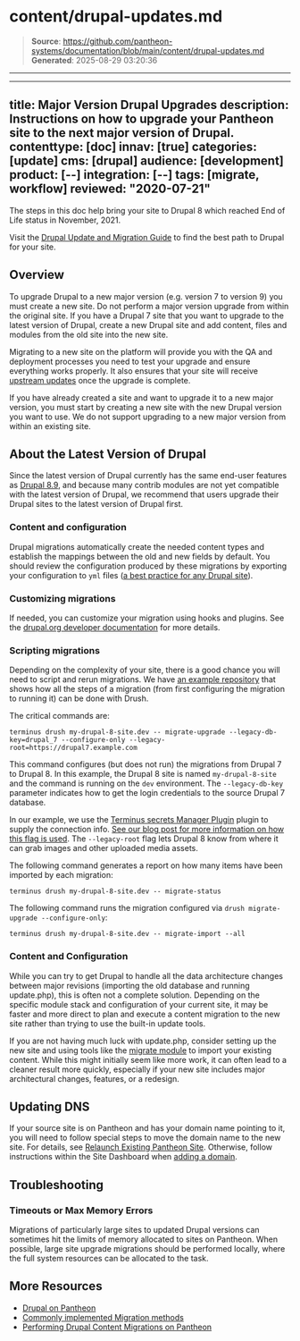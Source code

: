 # content/drupal-updates.md

> **Source**: https://github.com/pantheon-systems/documentation/blob/main/content/drupal-updates.md
> **Generated**: 2025-08-29 03:20:36

---

---
title: Major Version Drupal Upgrades
description: Instructions on how to upgrade your Pantheon site to the next major version of Drupal.
contenttype: [doc]
innav: [true]
categories: [update]
cms: [drupal]
audience: [development]
product: [--]
integration: [--]
tags: [migrate, workflow]
reviewed: "2020-07-21"
---

<Alert title="Deprecated" type="info" icon="drupal">

The steps in this doc help bring your site to Drupal 8 which reached End of Life status in November, 2021.

Visit the [Drupal Update and Migration Guide](/drupal-migration) to find the best path to Drupal for your site.

</Alert>

## Overview

To upgrade Drupal to a new major version (e.g. version 7 to version 9) you must create a new site. Do not perform a major version upgrade from within the original site. If you have a Drupal 7 site that you want to upgrade to the latest version of Drupal, create a new Drupal site and add content, files and modules from the old site into the new site.

Migrating to a new site on the platform will provide you with the QA and deployment processes you need to test your upgrade and ensure everything works properly. It also ensures that your site will receive [upstream updates](/core-updates) once the upgrade is complete.

<Alert title="Warning" type="danger">
If you have already created a site and want to upgrade it to a new major version, you must start by creating a new site with the new Drupal version you want to use. We do not support upgrading to a new major version from within an existing site.
</Alert>

## About the Latest Version of Drupal

Since the latest version of Drupal currently has the same end-user features as [Drupal 8.9](https://www.drupal.org/project/drupal/releases/8.9.0), and because many contrib modules are not yet compatible with the latest version of Drupal, we recommend that users upgrade their Drupal sites to the latest version of Drupal first. 

### Content and configuration

Drupal migrations automatically create the needed content types and establish the mappings between the old and new fields by default. You should review the configuration produced by these migrations by exporting your configuration to `yml` files ([a best practice for any Drupal site](/drupal-configuration-management)).

### Customizing migrations

If needed, you can customize your migration using hooks and plugins. See the [drupal.org developer documentation](https://www.drupal.org/node/2127611) for more details.

### Scripting migrations

Depending on the complexity of your site, there is a good chance you will need to script and rerun migrations.
We have [an example repository](https://github.com/stevector/migrate_pantheon) that shows how all the steps of a migration (from first configuring the migration to running it) can be done with Drush.

The critical commands are:

```bash{promptUser: user}
terminus drush my-drupal-8-site.dev -- migrate-upgrade --legacy-db-key=drupal_7 --configure-only --legacy-root=https://drupal7.example.com
```

This command configures (but does not run) the migrations from Drupal 7 to Drupal 8. In this example, the Drupal 8 site is named `my-drupal-8-site` and the command is running on the `dev` environment. The `--legacy-db-key` parameter indicates how to get the login credentials to the source Drupal 7 database. 

In our example, we use the [Terminus secrets Manager Plugin](https://github.com/pantheon-systems/terminus-secrets-manager-plugin) plugin to supply the connection info. [See our blog post for more information on how this flag is used](https://pantheon.io/blog/running-drupal-8-data-migrations-pantheon-through-drush). The `--legacy-root` flag lets Drupal 8 know from where it can grab images and other uploaded media assets.

The following command generates a report on how many items have been imported by each migration:

```bash{promptUser: user}
terminus drush my-drupal-8-site.dev -- migrate-status
```

The following command runs the migration configured via `drush migrate-upgrade --configure-only`:

```bash{promptUser: user}
terminus drush my-drupal-8-site.dev -- migrate-import --all
```

### Content and Configuration

While you can try to get Drupal to handle all the data architecture changes between major revisions (importing the old database and running update.php), this is often not a complete solution. Depending on the specific module stack and configuration of your current site, it may be faster and more direct to plan and execute a content migration to the new site rather than trying to use the built-in update tools.

If you are not having much luck with update.php, consider setting up the new site and using tools like the [migrate module](https://www.drupal.org/project/migrate) to import your existing content. While this might initially seem like more work, it can often lead to a cleaner result more quickly, especially if your new site includes major architectural changes, features, or a redesign.

## Updating DNS

If your source site is on Pantheon and has your domain name pointing to it, you will need to follow special steps to move the domain name to the new site. For details, see [Relaunch Existing Pantheon Site](/relaunch). Otherwise, follow instructions within the Site Dashboard when [adding a domain](/guides/launch/domains).

## Troubleshooting

### Timeouts or Max Memory Errors

Migrations of particularly large sites to updated Drupal versions can sometimes hit the limits of memory allocated to sites on Pantheon. When possible, large site upgrade migrations should be performed locally, where the full system resources can be allocated to the task.

## More Resources

- [Drupal on Pantheon](/drupal)
- [Commonly implemented Migration methods](https://www.drupal.org/node/1132582)
- [Performing Drupal Content Migrations on Pantheon](https://pantheon.io/blog/performing-drupal-content-migrations-pantheon)
